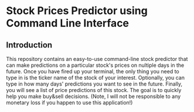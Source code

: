 # Stock Prices Predictor using Command Line Interface

## Introduction

This repository contains an easy-to-use command-line stock predictor that can make predictions on a particular stock's prices on nultiple days in the future. Once you have fired up your terminal, the only thing you need to type in is the ticker name of the stock of your interest. Optionally, you can type in how many days' predictions you want to see in the future. Finally, you will see a list of price predictions of this stock. The goal is to quickly help you make buy&sell decisions. (Note, I will not be responsible to any monetary loss if you happen to use this application!)
